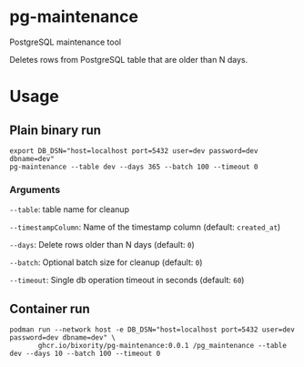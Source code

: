 # pg-maintenance

PostgreSQL maintenance tool

Deletes rows from PostgreSQL table that are older than N days.

# Usage

## Plain binary run
```shell
export DB_DSN="host=localhost port=5432 user=dev password=dev dbname=dev"
pg-maintenance --table dev --days 365 --batch 100 --timeout 0
```

### Arguments
`--table`: table name for cleanup

`--timestampColumn`: Name of the timestamp column (default: `created_at`)

`--days`: Delete rows older than N days (default: `0`)

`--batch`: Optional batch size for cleanup (default: `0`)

`--timeout`: Single db operation timeout in seconds (default: `60`)


## Container run
```shell
podman run --network host -e DB_DSN="host=localhost port=5432 user=dev password=dev dbname=dev" \
       ghcr.io/bixority/pg-maintenance:0.0.1 /pg_maintenance --table dev --days 10 --batch 100 --timeout 0
```
